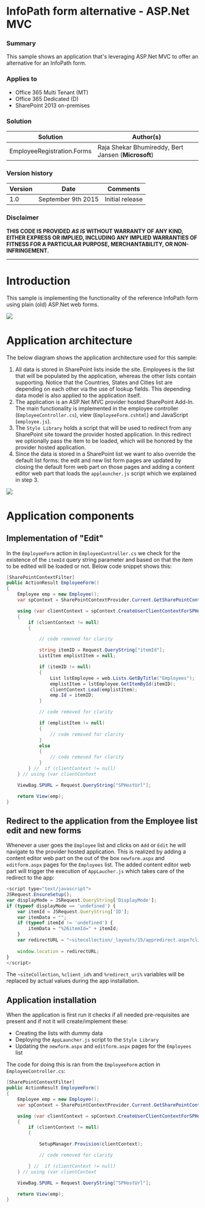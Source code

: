 # InfoPath form alternative - ASP.Net MVC #

### Summary ###
This sample shows an application that's leveraging ASP.Net MVC to offer an alternative for an InfoPath form.

### Applies to ###
-  Office 365 Multi Tenant (MT)
-  Office 365 Dedicated (D)
-  SharePoint 2013 on-premises


### Solution ###
Solution | Author(s)
---------|----------
EmployeeRegistration.Forms | Raja Shekar Bhumireddy, Bert Jansen (**Microsoft**)

### Version history ###
Version  | Date | Comments
---------| -----| --------
1.0  | September 9th 2015 | Initial release

### Disclaimer ###
**THIS CODE IS PROVIDED *AS IS* WITHOUT WARRANTY OF ANY KIND, EITHER EXPRESS OR IMPLIED, INCLUDING ANY IMPLIED WARRANTIES OF FITNESS FOR A PARTICULAR PURPOSE, MERCHANTABILITY, OR NON-INFRINGEMENT.**


----------

# Introduction #
This sample is implementing the functionality of the reference InfoPath form using plain (old) ASP.Net web forms. 

![](http://i.imgur.com/VFw8oA9.png)

# Application architecture #
The below diagram shows the application architecture used for this sample:
1. All data is stored in SharePoint lists inside the site. Employees is the list that will be populated by the application, whereas the other lists contain supporting. Notice that the Countries, States and Cities list are depending on each other via the use of lookup fields. This depending data model is also applied to the application itself.
2. The application is an ASP.Net MVC provider hosted SharePoint Add-In. The main functionality is implemented in the employee controller (`EmployeeController.cs`), view (`EmployeeForm.cshtml`) and JavaScript (`employee.js`).
3. The `Style Library` holds a script that will be used to redirect from any SharePoint site toward the provider hosted application. In this redirect we optionally pass the item to be loaded, which will be honored by the provider hosted application.
4. Since the data is stored in a SharePoint list we want to also override the default list forms: the edit and new list form pages are updated by closing the default form web part on those pages and adding a content editor web part that loads the `applauncher.js` script which we explained in step 3.

![](http://i.imgur.com/vgJBdjo.png)

# Application components #

## Implementation of "Edit" ##
In the `EmployeeForm` action in `EmployeeController.cs` we check for the existence of the `itemId` query string parameter and based on that the item to be edited will be loaded or not. Below code snippet shows this:

```C#
[SharePointContextFilter]
public ActionResult EmployeeForm()
{
    Employee emp = new Employee();
    var spContext = SharePointContextProvider.Current.GetSharePointContext(HttpContext);

    using (var clientContext = spContext.CreateUserClientContextForSPHost())
    {
        if (clientContext != null)
        {

            // code removed for clarity

            string itemID = Request.QueryString["itemId"];
            ListItem emplistItem = null;

            if (itemID != null)
            {
                List lstEmployee = web.Lists.GetByTitle("Employees");
                emplistItem = lstEmployee.GetItemById(itemID);
                clientContext.Load(emplistItem);
                emp.Id = itemID;
            }

            // code removed for clarity

            if (emplistItem != null)
            {
                // code removed for clarity
            }
            else
            {
                // code removed for clarity
            }
        } //  if (clientContext != null)
    } // using (var clientContext

    ViewBag.SPURL = Request.QueryString["SPHostUrl"];

    return View(emp);
}
```


## Redirect to the application from the Employee list edit and new forms ##
Whenever a user goes the `Employee` list and clicks on `Add` or `Edit` he will navigate to the provider hosted application. This is realized by adding a content editor web part on the out of the box `newform.aspx` and `editform.aspx` pages for the `Employees` list. The added content editor web part will trigger the execution of `AppLaucher.js` which takes care of the redirect to the app:

```JavaScript
<script type="text/javascript">
JSRequest.EnsureSetup();
var displayMode = JSRequest.QueryString['DisplayMode'];
if (typeof displayMode == 'undefined') {
    var itemId = JSRequest.QueryString['ID']; 
    var itemData = ""; 
    if (typeof itemId != 'undefined') { 
        itemData = "%26itemId=" + itemId; 
    } 
    var redirectURL = "~sitecollection/_layouts/15/appredirect.aspx?client_id={%clientId%}&redirect_uri=%redirectURI%?{StandardTokens}" + itemData;
    
    window.location = redirectURL;
} 
</script>
```

The `~siteCollection`, `%client_id%` and `%redirect_uri%` variables will be replaced by actual values during the app installation.

## Application installation ##
When the application is first run it checks if all needed pre-requisites are present and if not it will create/implement these:
- Creating the lists with dummy data
- Deploying the `AppLauncher.js` script to the `Style Library`
- Updating the `newform.aspx` and `editform.aspx` pages for the `Employees` list

The code for doing this is ran from the `EmployeeForm` action in `EmployeeController.cs`:

```C#
[SharePointContextFilter]
public ActionResult EmployeeForm()
{
    Employee emp = new Employee();
    var spContext = SharePointContextProvider.Current.GetSharePointContext(HttpContext);

    using (var clientContext = spContext.CreateUserClientContextForSPHost())
    {
        if (clientContext != null)
        {

            SetupManager.Provision(clientContext);

            // code removed for clarity

        } //  if (clientContext != null)
    } // using (var clientContext

    ViewBag.SPURL = Request.QueryString["SPHostUrl"];

    return View(emp);
}
```


